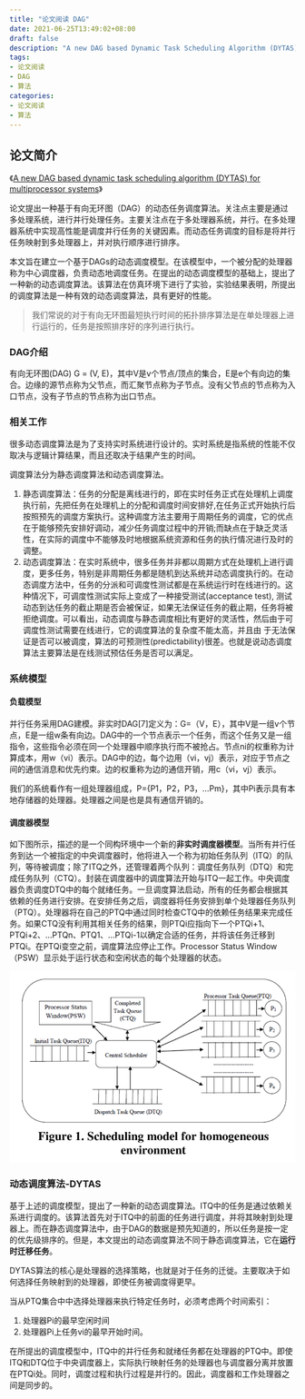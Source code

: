 ```yaml
---
title: "论文阅读 DAG"
date: 2021-06-25T13:49:02+08:00
draft: false
description: "A new DAG based Dynamic Task Scheduling Algorithm (DYTAS) for Multiprocessor Systems论文阅读"
tags:
- 论文阅读
- DAG
- 算法
categories:
- 论文阅读
- 算法
---
```


## 论文简介

《[A new DAG based dynamic task scheduling algorithm (DYTAS) for multiprocessor systems](https://citeseerx.ist.psu.edu/viewdoc/download?doi=10.1.1.206.5385&rep=rep1&type=pdf)》

论文提出一种基于有向无环图（DAG）的动态任务调度算法。关注点主要是通过多处理系统，进行并行处理任务。主要关注点在于多处理器系统，并行。在多处理器系统中实现高性能是调度并行任务的关键因素。而动态任务调度的目标是将并行任务映射到多处理器上，并对执行顺序进行排序。

本文旨在建立一个基于DAGs的动态调度模型。在该模型中，一个被分配的处理器称为中心调度器，负责动态地调度任务。在提出的动态调度模型的基础上，提出了一种新的动态调度算法。该算法在仿真环境下进行了实验，实验结果表明，所提出的调度算法是一种有效的动态调度算法，具有更好的性能。

> 我们常说的对于有向无环图最短执行时间的拓扑排序算法是在单处理器上进行运行的，任务是按照排序好的序列进行执行。

### DAG介绍

有向无环图(DAG) G = (V,  E)，其中V是v个节点/顶点的集合，E是e个有向边的集合。边缘的源节点称为父节点，而汇聚节点称为子节点。没有父节点的节点称为入口节点，没有子节点的节点称为出口节点。

### 相关工作

很多动态调度算法是为了支持实时系统进行设计的。实时系统是指系统的性能不仅取决与逻辑计算结果，而且还取决于结果产生的时间。

调度算法分为静态调度算法和动态调度算法。

1. 静态调度算法：任务的分配是离线进行的，即在实时任务正式在处理机上调度执行前，先把任务在处理机上的分配和调度时间安排好,在任务正式开始执行后按照预先的调度方案执行。这种调度方法主要用于周期任务的调度，它的优点在于能够预先安排好调动，减少任务调度过程中的开销;而缺点在于缺乏灵活性，在实际的调度中不能够及时地根据系统资源和任务的执行情况进行及时的调整。
2. 动态调度算法：在实时系统中，很多任务并非都以周期方式在处理机上进行调度，更多任务，特别是非周期任务都是随机到达系统并动态调度执行的。在动态调度方法中，任务的分派和可调度性测试都是在系统运行时在线进行的。这种情况下，可调度性测试实际上变成了一种接受测试(acceptance test), 测试动态到达任务的截止期是否会被保证，如果无法保证任务的截止期，任务将被拒绝调度。可以看出，动态调度与静态调度相比有更好的灵活性，然后由于可调度性测试需要在线进行，它的调度算法的复杂度不能太高，并且由 于无法保证是否可以被调度，算法的可预测性(predictability)很差。也就是说动态调度算法主要算法是在线测试预估任务是否可以满足。

### 系统模型

#### 负载模型

并行任务采用DAG建模。非实时DAG[7]定义为：G=（V，E），其中V是一组v个节点，E是一组w条有向边。DAG中的一个节点表示一个任务，而这个任务又是一组指令，这些指令必须在同一个处理器中顺序执行而不被抢占。节点ni的权重称为计算成本，用w（vi）表示。DAG中的边，每个边用（vi，vj）表示，对应于节点之间的通信消息和优先约束。边的权重称为边的通信开销，用c（vi，vj）表示。

我们的系统看作有一组处理器组成，P={P1，P2，P3，…Pm}，其中Pi表示具有本地存储器的处理器。处理器之间是也是具有通信开销的。

#### 调度器模型

如下图所示，描述的是一个同构环境中一个新的**非实时调度器模型**。当所有并行任务到达一个被指定的中央调度器时，他将进入一个称为初始任务队列（ITQ）的队列，等待被调度；除了ITQ之外，还管理着两个队列：调度任务队列（DTQ）和完成任务队列（CTQ）。封装在调度器中的调度算法开始与ITQ一起工作。中央调度器负责调度DTQ中的每个就绪任务。一旦调度算法启动，所有的任务都会根据其依赖的任务进行安排。在安排任务之后，调度器将任务安排到单个处理器任务队列（PTQ）。处理器将在自己的PTQ中通过同时检查CTQ中的依赖任务结果来完成任务。如果CTQ没有利用其相关任务的结果，则PTQi应指向下一个PTQi+1、PTQi+2、…PTQn、PTQ1、…PTQi-1以确定合适的任务，并将该任务迁移到PTQi。在PTQi变空之前，调度算法应停止工作。Processor  Status Window（PSW）显示处于运行状态和空闲状态的每个处理器的状态。

![](2.PNG)

### 动态调度算法-DYTAS

基于上述的调度模型，提出了一种新的动态调度算法。ITQ中的任务是通过依赖关系进行调度的。该算法首先对于ITQ中的前面的任务进行调度，并将其映射到处理器上。而在静态调度算法中，由于DAG的数据是预先知道的，所以任务是按一定的优先级排序的。但是，本文提出的动态调度算法不同于静态调度算法，它在**运行时迁移任务**。

DYTAS算法的核心是处理器的选择策略，也就是对于任务的迁徙。主要取决于如何选择任务映射到的处理器，即使任务被调度得更早。

当从PTQ集合中中选择处理器来执行特定任务时，必须考虑两个时间索引：

1. 处理器Pi的最早空闲时间
2. 处理器Pi上任务vi的最早开始时间。

在所提出的调度模型中，ITQ中的并行任务和就绪任务都在处理器的PTQ中。即使ITQ和DTQ位于中央调度器上，实际执行映射任务的处理器也与调度器分离并放置在PTQi处。同时，调度过程和执行过程是并行的。因此，调度器和工作处理器之间是同步的。

